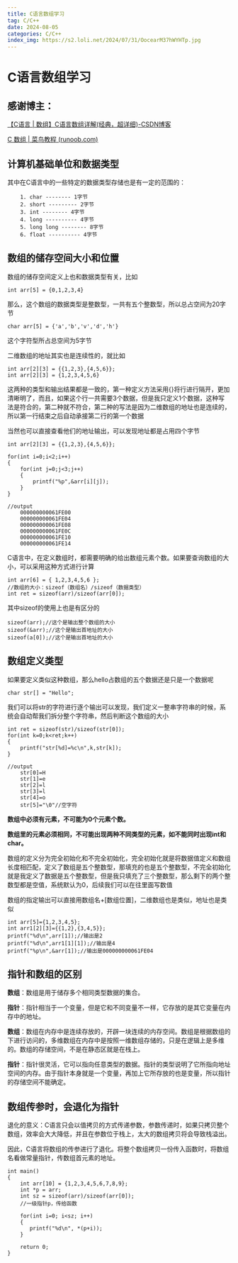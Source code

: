 ```yaml
---
title: C语言数组学习
tag: C/C++
date: 2024-08-05
categories: C/C++
index_img: https://s2.loli.net/2024/07/31/OocearM37hWYHTp.jpg
---
```


# C语言数组学习

## 感谢博主：

[【C语言 | 数组】C语言数组详解(经典，超详细)-CSDN博客](https://blog.csdn.net/wkd_007/article/details/134400060)

[C 数组 | 菜鸟教程 (runoob.com)](https://www.runoob.com/cprogramming/c-arrays.html)

## 计算机基础单位和数据类型

其中在C语言中的一些特定的数据类型存储也是有一定的范围的：

```
    1. char -------- 1字节
    2. short --------- 2字节
    3. int -------- 4字节   
    4. long ---------- 4字节
    5. long long -------- 8字节
    6. float ---------- 4字节
```

## 数组的储存空间大小和位置

数组的储存空间定义上也和数据类型有关，比如

```
int arr[5] = {0,1,2,3,4}
```

那么，这个数组的数据类型是整数型，一共有五个整数型，所以总占空间为20字节

```
char arr[5] = {'a','b','v','d','h'}
```

这个字符型所占总空间为5字节

二维数组的地址其实也是连续性的，就比如

```
int arr[2][3] = {{1,2,3},{4,5,6}};
int arr[2][3] = {1,2,3,4,5,6}
```

这两种的类型和输出结果都是一致的，第一种定义方法采用{}将行进行隔开，更加清晰明了，而且，如果这个行一共需要3个数据，但是我只定义1个数据，这种写法是符合的，第二种就不符合，第二种的写法是因为二维数组的地址也是连续的，所以第一行结束之后自动承接第二行的第一个数据

当然也可以直接查看他们的地址输出，可以发现地址都是占用四个字节

```
int arr[2][3] = {{1,2,3},{4,5,6}};

for(int i=0;i<2;i++)
{
	for(int j=0;j<3;j++)
	{
		printf("%p",&arr[i][j]);
	}
}

//output
    000000000061FE00
    000000000061FE04
    000000000061FE08
    000000000061FE0C
    000000000061FE10
    000000000061FE14
```

C语言中，在定义数组时，都需要明确的给出数组元素个数。如果要查询数组的大小，可以采用这种方式进行计算

```
int arr[6] = { 1,2,3,4,5,6 };
//数组的大小：sizeof（数组名）/sizeof（数据类型）
int ret = sizeof(arr)/sizeof(arr[0]);
```

其中sizeof的使用上也是有区分的

```
sizeof(arr);//这个是输出整个数组的大小
sizeof(&arr);//这个是输出首地址的大小
sizeof(a[0]);//这个是输出首地址的大小
```

## 数组定义类型

如果要定义类似这种数组，那么hello占数组的五个数据还是只是一个数据呢

```
char str[] = "Hello"; 
```

我们可以将str的字符进行逐个输出可以发现，我们定义一整串字符串的时候，系统会自动帮我们拆分整个字符串，然后判断这个数组的大小

```
int ret = sizeof(str)/sizeof(str[0]);
for(int k=0;k<ret;k++)
{
    printf("str[%d]=%c\n",k,str[k]);
}
    
//output
    str[0]=H
    str[1]=e
    str[2]=l
    str[3]=l
    str[4]=o
    str[5]="\0"//空字符
```

**数组中必须有元素，不可能为0个元素个数。**

**数组里的元素必须相同，不可能出现两种不同类型的元素，如不能同时出现int和char。**

数组的定义分为完全初始化和不完全初始化，完全初始化就是将数据值定义和数组长度相匹配，定义了数组是五个整数型，那填充的也是五个整数型，不完全初始化就是我定义了数据是五个整数型，但是我只填充了三个整数型，那么剩下的两个整数型都是空值，系统默认为0，后续我们可以在往里面写数值

数组的指定输出可以直接用数组名+[数组位置]，二维数组也是类似，地址也是类似

```
int arr[5]={1,2,3,4,5};
int arr1[2][3]={{1,2},{3,4,5}};
printf("%d\n",arr[1]);//输出是2
printf("%d\n",arr1[1][1]);//输出是4
printf("%p\n",&arr[1]);//输出是000000000061FE04
```

## 指针和数组的区别

**数组**：数组是用于储存多个相同类型数据的集合。

**指针**：指针相当于一个变量，但是它和不同变量不一样，它存放的是其它变量在内存中的地址。

**数组**：数组在内存中是连续存放的，开辟一块连续的内存空间。数组是根据数组的下进行访问的，多维数组在内存中是按照一维数组存储的，只是在逻辑上是多维的。数组的存储空间，不是在静态区就是在栈上。

**指针**：指针很灵活，它可以指向任意类型的数据。指针的类型说明了它所指向地址空间的内存。由于指针本身就是一个变量，再加上它所存放的也是变量，所以指针的存储空间不能确定。

## 数组传参时，会退化为指针

退化的意义：C语言只会以值拷贝的方式传递参数，参数传递时，如果只拷贝整个数组，效率会大大降低，并且在参数位于栈上，太大的数组拷贝将会导致栈溢出。

因此，C语言将数组的传参进行了退化。将整个数组拷贝一份传入函数时，将数组名看做常量指针，传数组首元素的地址。

```
int main()
{
    int arr[10] = {1,2,3,4,5,6,7,8,9};
    int *p = arr;
    int sz = sizeof(arr)/sizeof(arr[0]);
    //一级指针p，传给函数
    
    for(int i=0; i<sz; i++)
    {
       printf("%d\n", *(p+i));
    }
    
    return 0;
}
```

